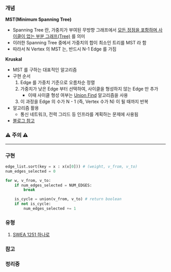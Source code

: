 ### 개념

**MST(Minimum Spanning Tree)**
* Spanning Tree 란, 가중치가 부여된 무방향 그래프에서 <u>모든 정점을 포함하며 사이클이 없는 부분 그래프(Tree)</u> 를 의미
* 이러한 Spanning Tree 중에서 가중치의 합이 최소인 트리를 MST 라 함
* 따라서 N Vertex 의 MST 는, 반드시 N-1 Edge 를 가짐

**Kruskal**
* MST 를 구하는 대표적인 알고리즘
* 구현 순서
	1. Edge 를 가중치 기준으로 오름차순 정렬
	2. 가중치가 낮은 Edge 부터 선택하여, 사이클을 형성하지 않는 Edge 만 추가
		* 이때 사이클 형성 여부는 [Union Find](./Union%20Find) 알고리즘을 사용
	3. 이 과정을 Edge 의 수가 N - 1 (즉, Vertex 수가 N) 이 될 때까지 반복
* 알고리즘 활용
	* 통신 네트워크, 전력 그리드 등 인프라를 계획하는 문제에 사용됨
* [블로그 참고](https://chanhuiseok.github.io/posts/algo-33/)


### ⚠️ 주의 ⚠️


----
### 구현

```python
edge_list.sort(key = x : x(x[0])) # (weight, v_from, v_to)
num_edges_selected = 0

for w, v_from, v_to:
	if num_edges_selected = NUM_EDGES:
		break

	is_cycle = union(v_from, v_to) # return boolean
	if not is_cycle:
		num_edges_selected += 1
```

### 유형

1. [SWEA 1251 하나로](https://swexpertacademy.com/main/code/problem/problemDetail.do?contestProbId=AV15StKqAQkCFAYD)

### 참고

### 정리중